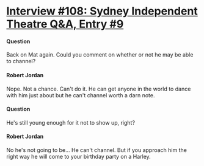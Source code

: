 # [Interview #108: Sydney Independent Theatre Q&A, Entry #9](https://www.theoryland.com/intvmain.php?i=108#9)

#### Question

Back on Mat again. Could you comment on whether or not he may be able to channel?

#### Robert Jordan

Nope. Not a chance. Can't do it. He can get anyone in the world to dance with him just about but he can't channel worth a darn note.

#### Question

He's still young enough for it not to show up, right?

#### Robert Jordan

No he's not going to be... He can't channel. But if you approach him the right way he will come to your birthday party on a Harley.

